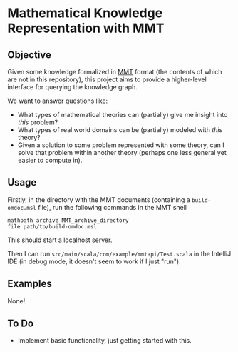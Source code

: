 # Mathematical Knowledge Representation with MMT

## Objective 

Given some knowledge formalized in [MMT](https://gl.mathhub.info/Teaching/KRMT/blob/master/source/tutorial/mmt-math-tutorial.pdf) format (the contents of which are not in this repository), this project aims to provide a higher-level interface for querying the knowledge graph. 

We want to answer questions like:
- What types of mathematical theories can (partially) give me insight into *this* problem?
- What types of real world domains can be (partially) modeled with *this* theory? 
- Given a solution to some problem represented with some theory, can I solve that problem within another theory (perhaps one less general yet easier to compute in). 

## Usage

Firstly, in the directory with the MMT documents (containing a `build-omdoc.msl` file), run the following commands in the MMT shell
```$xslt
mathpath archive MMT_archive_directory
file path/to/build-omdoc.msl
```

This should start a localhost server.

Then I can run `src/main/scala/com/example/mmtapi/Test.scala` in the IntelliJ IDE (in debug mode, it doesn't seem to work if I just "run").

## Examples
None! 

## To Do
- Implement basic functionality, just getting started with this.
